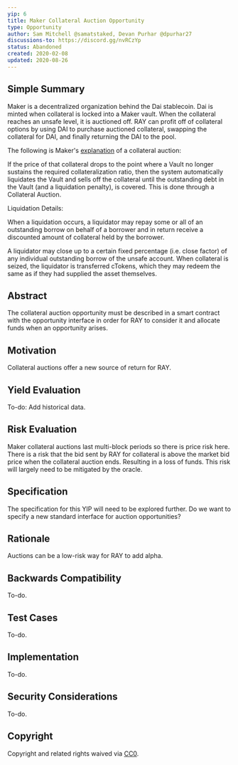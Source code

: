 ```yaml
---
yip: 6
title: Maker Collateral Auction Opportunity
type: Opportunity
author: Sam Mitchell @samatstaked, Devan Purhar @dpurhar27
discussions-to: https://discord.gg/nvRCzYp
status: Abandoned
created: 2020-02-08
updated: 2020-08-26
---
```


## Simple Summary
<!--"If you can't explain it simply, you don't understand it well enough." Provide a simplified and layman-accessible explanation of the YIP.-->
Maker is a decentralized organization behind the Dai stablecoin. Dai is minted when collateral is locked into a Maker vault. When the collateral reaches an unsafe level, it is auctioned off. RAY can profit off of collateral options by using DAI to purchase auctioned collateral, swapping the collateral for DAI, and finally returning the DAI to the pool.

The following is Maker's [explanation](https://docs.makerdao.com/auctions/the-auctions-of-the-maker-protocol) of a collateral auction:

If the price of that collateral drops to the point where a Vault no longer sustains the required collateralization ratio, then the system automatically liquidates the Vault and sells off the collateral until the outstanding debt in the Vault (and a liquidation penalty), is covered. This is done through a Collateral Auction.

Liquidation Details:

When a liquidation occurs, a liquidator may repay some or all of an outstanding borrow on behalf of a borrower and in return receive a discounted amount of collateral held by the borrower.

A liquidator may close up to a certain fixed percentage (i.e. close factor) of any individual outstanding borrow of the unsafe account. When collateral is seized, the liquidator is transferred cTokens, which they may redeem the same as if they had supplied the asset themselves.

## Abstract
<!--A short (~200 word) description of the technical issue being addressed.-->
The collateral auction opportunity must be described in a smart contract with the opportunity interface in order for RAY to consider it and allocate funds when an opportunity arises. 

## Motivation
<!--The motivation is critical for YIPs that want to change the RAY protocol. It should clearly explain why the existing protocol specification is inadequate to address the problem that the YIP solves. YIP submissions without sufficient motivation may be rejected outright.-->
Collateral auctions offer a new source of return for RAY.

## Yield Evaluation
<!--The potential added value for extra yield generation. Historical data should be provided. The process used to evaluate the yield potential should be detailed here.-->
To-do: Add historical data. 

## Risk Evaluation
<!--The potential or attached risk that should be considered for this proposal. Historical data should be provided. The process used to evaluate the risks should be detailed here.-->
Maker collateral auctions last multi-block periods so there is price risk here. There is a risk that the bid sent by RAY for collateral is above the market bid price when the collateral auction ends. Resulting in a loss of funds. This risk will largely need to be mitigated by the oracle. 

## Specification
<!--The technical specification should describe the syntax and semantics of any new feature.-->
The specification for this YIP will need to be explored further. Do we want to specify a new standard interface for auction opportunities?

## Rationale
<!--The rationale fleshes out the specification by describing what motivated the design and why particular design decisions were made. It should describe alternate designs that were considered and related work, e.g. how the feature is supported in other languages. The rationale may also provide evidence of consensus within the community, and should discuss important objections or concerns raised during discussion.-->
Auctions can be a low-risk way for RAY to add alpha.

## Backwards Compatibility
<!--All YIPs that introduce backwards incompatibilities must include a section describing these incompatibilities and their severity. The YIP must explain how the author proposes to deal with these incompatibilities. YIP submissions without a sufficient backwards compatibility treatise may be rejected outright.-->
To-do.

## Test Cases
<!--Test cases for an implementation are mandatory for YIPs that are affecting consensus changes. Other YIPs can choose to include links to test cases if applicable.-->
To-do.

## Implementation
<!--The implementations must be completed before any YIP is given status "Final", but it need not be completed before the YIP is accepted. While there is merit to the approach of reaching consensus on the specification and rationale before writing code, the principle of "rough consensus and running code" is still useful when it comes to resolving many discussions of API details.-->
To-do.

## Security Considerations
<!--All YIPs must contain a section that discusses the security implications/considerations relevant to the proposed change. Include information that might be important for security discussions, surfaces risks and can be used throughout the life cycle of the proposal. E.g. include security-relevant design decisions, concerns, important discussions, implementation-specific guidance and pitfalls, an outline of threats and risks and how they are being addressed. YIP submissions missing the "Security Considerations" section will be rejected. An YIP cannot proceed to status "Final" without a Security Considerations discussion deemed sufficient by the reviewers.-->
To-do.

## Copyright
Copyright and related rights waived via [CC0](https://creativecommons.org/publicdomain/zero/1.0/).
